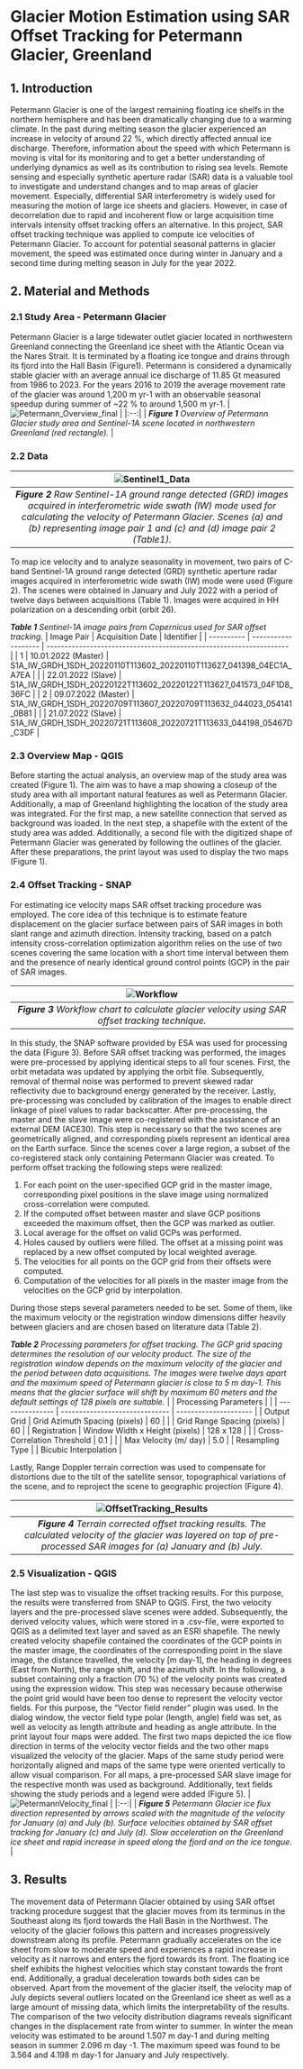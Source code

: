 # Glacier Motion Estimation using SAR Offset Tracking for Petermann Glacier, Greenland

## 1. Introduction
Petermann Glacier is one of the largest remaining floating ice shelfs in the northern hemisphere and has been dramatically changing due to a warming climate. In the past during melting season the glacier experienced an increase in velocity of around 22 %, which directly affected annual ice discharge. Therefore, information about the speed with which Petermann is moving is vital for its monitoring and to get a better understanding of underlying dynamics as well as its contribution to rising sea levels. Remote sensing and especially synthetic aperture radar (SAR) data is a valuable tool to investigate and understand changes and to map areas of glacier movement. Especially, differential SAR interferometry is widely used for measuring the motion of large ice sheets and glaciers. However, in case of decorrelation due to rapid and incoherent flow or large acquisition time intervals intensity offset tracking offers an alternative. In this project, SAR offset tracking technique was applied to compute ice velocities of Petermann Glacier. To account for potential seasonal patterns in glacier movement, the speed was estimated once during winter in January and a second time during melting season in July for the year 2022.

## 2. Material and Methods
### 2.1 Study Area - Petermann Glacier
Petermann Glacier is a large tidewater outlet glacier located in northwestern Greenland connecting the Greenland ice sheet with the Atlantic Ocean via the Nares Strait. It is terminated by a floating ice tongue and drains through its fjord into the Hall Basin (Figure1). Petermann is considered a dynamically stable glacier with an average annual ice discharge of 11.85 Gt measured from 1986 to 2023. For the years 2016 to 2019 the average movement rate of the glacier was around 1,200 m yr-1 with an observable seasonal speedup during summer of ~22 % to around 1,500 m yr-1.
| ![Petermann_Overview_final](https://user-images.githubusercontent.com/116877154/231275942-9294f308-7e52-4c4d-a122-0f2fd2888fd3.png) |
|:--:|
| ***Figure 1** Overview of Petermann Glacier study area and Sentinel-1A scene located in northwestern Greenland (red rectangle).* |

### 2.2 Data
| ![Sentinel1_Data](https://user-images.githubusercontent.com/116877154/231278238-a1871201-bc85-4527-8ac2-f1feda79be1e.png) |
|:--:|
| ***Figure 2** Raw Sentinel-1A ground range detected (GRD) images acquired in interferometric wide swath (IW) mode used for calculating the velocity of Petermann Glacier. Scenes (a) and (b) representing image pair 1 and (c) and (d) image pair 2 (Table1).* |

To map ice velocity and to analyze seasonality in movement, two pairs of C-band Sentinel-1A ground range detected (GRD) synthetic aperture radar images acquired in interferometric wide swath (IW) mode were used (Figure 2). The scenes were obtained in January and July 2022 with a period of twelve days between acquisitions (Table 1). Images were acquired in HH polarization on a descending orbit (orbit 26).

 ***Table 1** Sentinel-1A image pairs from Copernicus used for SAR offset tracking.* 
| Image Pair | Acquisition Date    | Identifier                                                          |
| ---------- | ------------------- | ------------------------------------------------------------------- |
| 1          | 10.01.2022 (Master) | S1A_IW_GRDH_1SDH_20220110T113602_20220110T113627_041398_04EC1A_A7EA |
|            | 22.01.2022 (Slave)  | S1A_IW_GRDH_1SDH_20220122T113602_20220122T113627_041573_04F1D8_36FC |
| 2          | 09.07.2022 (Master) | S1A_IW_GRDH_1SDH_20220709T113607_20220709T113632_044023_054141_0B81 |
|            | 21.07.2022 (Slave)  | S1A_IW_GRDH_1SDH_20220721T113608_20220721T113633_044198_05467D_C3DF |

### 2.3 Overview Map - QGIS
Before starting the actual analysis, an overview map of the study area was created (Figure 1). The aim was to have a map showing a closeup of the study area with all important natural features as well as Petermann Glacier. Additionally, a map of Greenland highlighting the location of the study area was integrated. For the first map, a new satellite connection that served as background was loaded. In the next step, a shapefile with the extent of the study area was added. Additionally, a second file with the digitized shape of Petermann Glacier was generated by following the outlines of the glacier. After these preparations, the print layout was used to display the two maps (Figure 1). 

### 2.4 Offset Tracking - SNAP
For estimating ice velocity maps SAR offset tracking procedure was employed. The core idea of this technique is to estimate feature displacement on the glacier surface between pairs of SAR images in both slant range and azimuth direction. Intensity tracking, based on a patch intensity cross-correlation optimization algorithm relies on the use of two scenes covering the same location with a short time interval between them and the presence of nearly identical ground control points (GCP) in the pair of SAR images.

| ![Workflow](https://user-images.githubusercontent.com/116877154/231286473-e488dcad-2d15-4256-9b6a-64a4c4c6725e.png) |
|:--:|
| ***Figure 3** Workflow chart to calculate glacier velocity using SAR offset tracking technique.* |

In this study, the SNAP software provided by ESA was used for processing the data (Figure 3). Before SAR offset tracking was performed, the images were pre-processed by applying identical steps to all four scenes. First, the orbit metadata was updated by applying the orbit file. Subsequently, removal of thermal noise was performed to prevent skewed radar reflectivity due to background energy generated by the receiver. Lastly, pre-processing was concluded by calibration of the images to enable direct linkage of pixel values to radar backscatter. 
After pre-processing, the master and the slave image were co-registered with the assistance of an external DEM (ACE30). This step is necessary so that the two scenes are geometrically aligned, and corresponding pixels represent an identical area on the Earth surface. Since the scenes cover a large region, a subset of the co-registered stack only containing Petermann Glacier was created. To perform offset tracking the following steps were realized:
1. For each point on the user-specified GCP grid in the master image, corresponding pixel positions in the slave image using normalized cross-correlation were computed.
2. If the computed offset between master and slave GCP positions exceeded the maximum offset, then the GCP was marked as outlier.
3. Local average for the offset on valid GCPs was performed.
4. Holes caused by outliers were filled. The offset at a missing point was replaced by a new offset computed by local weighted average.
5. The velocities for all points on the GCP grid from their offsets were computed.
6. Computation of the velocities for all pixels in the master image from the velocities on the GCP grid by interpolation.

During those steps several parameters needed to be set. Some of them, like the maximum velocity or the registration window dimensions differ heavily between glaciers and are chosen based on literature data (Table 2).

***Table 2** Processing parameters for offset tracking. The GCP grid spacing determines the resolution of our velocity product. The size of the registration window depends on the maximum velocity of the glacier and the period between data acquisitions. The images were twelve days apart and the maximum speed of Petermann glacier is close to 5 m day-1. This means that the glacier surface will shift by maximum 60 meters and the default settings of 128 pixels are suitable.* 
|                 | Processing Parameters          |                       |
| --------------- | ------------------------------ | --------------------- |
| Output Grid     | Grid Azimuth Spacing (pixels)  | 60                    |
|                 | Grid Range Spacing (pixels)    | 60                    |
| Registration    | Window Width x Height (pixels) | 128 x 128             |
|                 | Cross-Correlation Threshold    | 0.1                   |
|                 | Max Velocity (m/ day)          | 5.0                   |
| Resampling Type |                                | Bicubic Interpolation |

Lastly, Range Doppler terrain correction was used to compensate for distortions due to the tilt of the satellite sensor, topographical variations of the scene, and to reproject the scene to geographic projection (Figure 4). 

| ![OffsetTracking_Results](https://user-images.githubusercontent.com/116877154/231562055-50ca997b-a0e2-4fa8-8bbb-a8e3df2a7af7.png) |
|:--:|
| ***Figure 4** Terrain corrected offset tracking results. The calculated velocity of the glacier was layered on top of pre-processed SAR images for (a) January and (b) July.* |

### 2.5 Visualization - QGIS
The last step was to visualize the offset tracking results. For this purpose, the results were transferred from SNAP to QGIS. First, the two velocity layers and the pre-processed slave scenes were added. Subsequently, the derived velocity values, which were stored in a .csv-file, were exported to QGIS as a delimited text layer and saved as an ESRI shapefile. The newly created velocity shapefile contained the coordinates of the GCP points in the master image, the coordinates of the corresponding point in the slave image, the distance travelled, the velocity [m day-1], the heading in degrees (East from North), the range shift, and the azimuth shift. In the following, a subset containing only a fraction (70 %) of the velocity points was created using the expression widow. This step was necessary because otherwise the point grid would have been too dense to represent the velocity vector fields. For this purpose, the “Vector field render” plugin was used. In the dialog window, the vector field type polar (length, angle) field was set, as well as velocity as length attribute and heading as angle attribute. In the print layout four maps were added. The first two maps depicted the ice flow direction in terms of the velocity vector fields and the two other maps visualized the velocity of the glacier. Maps of the same study period were horizontally aligned and maps of the same type were oriented vertically to allow visual comparison. For all maps, a pre-processed SAR slave image for the respective month was used as background. Additionally, text fields showing the study periods and a legend were added (Figure 5).
| ![PetermannVelocity_final](https://user-images.githubusercontent.com/116877154/231562647-a53d57a5-2b09-430f-ab44-f8b9c492bd02.png) |
|:--:|
| ***Figure 5** Petermann Glacier ice flux direction represented by arrows scaled with the magnitude of the velocity for January (a) and July (b). Surface velocities obtained by SAR offset tracking for January (c) and July (d). Slow acceleration on the Greenland ice sheet and rapid increase in speed along the fjord and on the ice tongue.* |

## 3. Results
The movement data of Petermann Glacier obtained by using SAR offset tracking procedure suggest that the glacier moves from its terminus in the Southeast along its fjord towards the Hall Basin in the Northwest. The velocity of the glacier follows this pattern and increases progressively downstream along its profile. Petermann gradually accelerates on the ice sheet from slow to moderate speed and experiences a rapid increase in velocity as it narrows and enters the fjord towards its front. The floating ice shelf exhibits the highest velocities which stay constant towards the front end. Additionally, a gradual deceleration towards both sides can be observed. Apart from the movement of the glacier itself, the velocity map of July depicts several outliers located on the Greenland ice sheet as well as a large amount of missing data, which limits the interpretability of the results. The comparison of the two velocity distribution diagrams reveals significant changes in the displacement rate from winter to summer. In winter the mean velocity was estimated to be around 1.507 m day-1 and during melting season in summer 2.096 m day -1. The maximum speed was found to be 3.564 and 4.198 m day-1 for January and July respectively.  


